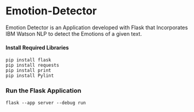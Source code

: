 # Emotion-Detector
Emotion Detector is an Application developed with Flask that Incorporates IBM Watson NLP to detect the Emotions of a given text.


#### Install Required Libraries

```
pip install flask
pip install requests
pip install print
pip install Pylint
```

### Run the Flask Application
`flask --app server --debug run`
